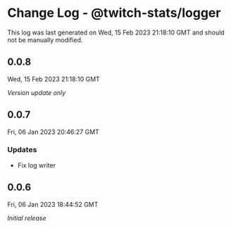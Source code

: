 # Change Log - @twitch-stats/logger

This log was last generated on Wed, 15 Feb 2023 21:18:10 GMT and should not be manually modified.

## 0.0.8
Wed, 15 Feb 2023 21:18:10 GMT

_Version update only_

## 0.0.7
Fri, 06 Jan 2023 20:46:27 GMT

### Updates

- Fix log writer

## 0.0.6
Fri, 06 Jan 2023 18:44:52 GMT

_Initial release_

